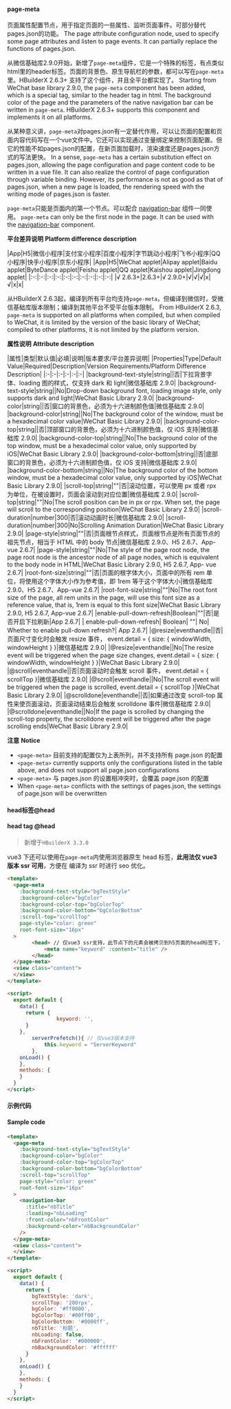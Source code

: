 #### page-meta

页面属性配置节点，用于指定页面的一些属性、监听页面事件。可部分替代pages.json的功能。
The page attribute configuration node, used to specify some page attributes and listen to page events. It can partially replace the functions of pages.json.

从微信基础库2.9.0开始，新增了`page-meta`组件，它是一个特殊的标签，有点类似html里的header标签。页面的背景色、原生导航栏的参数，都可以写在`page-meta`里。HBuilderX 2.6.3+ 支持了这个组件，并且全平台都实现了。
Starting from WeChat base library 2.9.0, the `page-meta` component has been added, which is a special tag, similar to the header tag in html. The background color of the page and the parameters of the native navigation bar can be written in `page-meta`. HBuilderX 2.6.3+ supports this component and implements it on all platforms.

从某种意义讲，`page-meta`对pages.json有一定替代作用，可以让页面的配置和页面内容代码写在一个vue文件中。它还可以实现通过变量绑定来控制页面配置。但它的性能不如pages.json的配置，在新页面加载时，渲染速度还是pages.json方式的写法更快。
In a sense, `page-meta` has a certain substitution effect on pages.json, allowing the page configuration and page content code to be written in a vue file. It can also realize the control of page configuration through variable binding. However, its performance is not as good as that of pages.json, when a new page is loaded, the rendering speed with the writing mode of pages.json is faster.

`page-meta`只能是页面内的第一个节点。可以配合 [navigation-bar](https://uniapp.dcloud.io/component/navigation-bar) 组件一同使用。
`page-meta` can only be the first node in the page. It can be used with the [navigation-bar](https://uniapp.dcloud.io/component/navigation-bar) component.

**平台差异说明**
**Platform difference description**

|App|H5|微信小程序|支付宝小程序|百度小程序|字节跳动小程序|飞书小程序|QQ小程序|快手小程序|京东小程序|
|App|H5|WeChat applet|Alipay applet|Baidu applet|ByteDance applet|Feishu applet|QQ applet|Kaishou applet|Jingdong applet|
|:-:|:-:|:-:|:-:|:-:|:-:|:-:|:-:|:-:|:-:|
|√ 2.6.3+|2.6.3+|√ 2.9.0+|√|√|√|x|√|x|x|

从HBuilderX 2.6.3起，编译到所有平台均支持`page-meta`，但编译到微信时，受微信基础库版本限制；编译到其他平台不受平台版本限制。
From HBuilderX 2.6.3, `page-meta` is supported on all platforms when compiled, but when compiled to WeChat, it is limited by the version of the basic library of WeChat; compiled to other platforms, it is not limited by the platform version.

**属性说明**
**Attribute description**

|属性|类型|默认值|必填|说明|版本要求/平台差异说明|
|Properties|Type|Default Value|Required|Description|Version Requirements/Platform Difference Description|
|:-|:-|:-|:-|:-|:-|
|background-text-style|string||否|下拉背景字体、loading 图的样式，仅支持 dark 和 light|微信基础库 2.9.0|
|background-text-style|string||No|Drop-down background font, loading image style, only supports dark and light|WeChat Basic Library 2.9.0|
|background-color|string||否|窗口的背景色，必须为十六进制颜色值|微信基础库 2.9.0|
|background-color|string||No|The background color of the window, must be a hexadecimal color value|WeChat Basic Library 2.9.0|
|background-color-top|string||否|顶部窗口的背景色，必须为十六进制颜色值，仅 iOS 支持|微信基础库 2.9.0|
|background-color-top|string||No|The background color of the top window, must be a hexadecimal color value, only supported by iOS|WeChat Basic Library 2.9.0|
|background-color-bottom|string||否|底部窗口的背景色，必须为十六进制颜色值，仅 iOS 支持|微信基础库 2.9.0|
|background-color-bottom|string||No|The background color of the bottom window, must be a hexadecimal color value, only supported by iOS|WeChat Basic Library 2.9.0|
|scroll-top|string|""|否|滚动位置，可以使用 px 或者 rpx 为单位，在被设置时，页面会滚动到对应位置|微信基础库 2.9.0|
|scroll-top|string|""|No|The scroll position can be in px or rpx. When set, the page will scroll to the corresponding position|WeChat Basic Library 2.9.0|
|scroll-duration|number|300|否|滚动动画时长|微信基础库 2.9.0|
|scroll-duration|number|300|No|Scrolling Animation Duration|WeChat Basic Library 2.9.0|
|page-style|string|""|否|页面根节点样式，页面根节点是所有页面节点的祖先节点，相当于 HTML 中的 body 节点|微信基础库 2.9.0、H5 2.6.7、App-vue 2.6.7|
|page-style|string|""|No|The style of the page root node, the page root node is the ancestor node of all page nodes, which is equivalent to the body node in HTML|WeChat Basic Library 2.9.0, H5 2.6.7, App- vue 2.6.7|
|root-font-size|string|""|否|页面的根字体大小，页面中的所有 rem 单位，将使用这个字体大小作为参考值，即 1rem 等于这个字体大小|微信基础库 2.9.0、H5 2.6.7、App-vue 2.6.7|
|root-font-size|string|""|No|The root font size of the page, all rem units in the page, will use this font size as a reference value, that is, 1rem is equal to this font size|WeChat Basic Library 2.9.0, H5 2.6.7, App-vue 2.6.7|
|enable-pull-down-refresh|Boolean|""|否|是否开启下拉刷新|App 2.6.7|
| enable-pull-down-refresh| Boolean| ""| No| Whether to enable pull-down refresh?| App 2.6.7|
|@resize|eventhandle||否|页面尺寸变化时会触发 resize 事件， event.detail = { size: { windowWidth, windowHeight } }|微信基础库 2.9.0|
|@resize|eventhandle||No|The resize event will be triggered when the page size changes, event.detail = { size: { windowWidth, windowHeight } }|WeChat Basic Library 2.9.0|
|@scroll|eventhandle||否|页面滚动时会触发 scroll 事件， event.detail = { scrollTop }|微信基础库 2.9.0|
|@scroll|eventhandle||No|The scroll event will be triggered when the page is scrolled, event.detail = { scrollTop }|WeChat Basic Library 2.9.0|
|@scrolldone|eventhandle||否|如果通过改变 scroll-top 属性来使页面滚动，页面滚动结束后会触发 scrolldone 事件|微信基础库 2.9.0|
|@scrolldone|eventhandle||No|If the page is scrolled by changing the scroll-top property, the scrolldone event will be triggered after the page scrolling ends|WeChat Basic Library 2.9.0|


**注意**
**Notice**
- `<page-meta>` 目前支持的配置仅为上表所列，并不支持所有 page.json 的配置
- `<page-meta>` currently supports only the configurations listed in the table above, and does not support all page.json configurations
- `<page-meta>` 与 pages.json 的设置相冲突时，会覆盖 page.json 的配置
- When `<page-meta>` conflicts with the settings of pages.json, the settings of page.json will be overwritten

#### head标签@head
#### head tag @head

> 新增于`HBuilderX 3.3.0`

vue3 下还可以使用在`page-meta`内使用浏览器原生 head 标签，**此用法仅 vue3 版本 ssr 可用**，方便在 编译为 ssr 时进行 seo 优化。

```html
<template>
  <page-meta
    :background-text-style="bgTextStyle"
    :background-color="bgColor"
    :background-color-top="bgColorTop"
    :background-color-bottom="bgColorBottom"
    :scroll-top="scrollTop"
    page-style="color: green"
    root-font-size="16px"
  >
		<head> // 仅vue3 ssr支持，此节点下的元素会被拷贝到h5页面的head标签下，可以利用此特性进行seo优化
			<meta name="keyword" :content="title" />
		</head>
  </page-meta>
  <view class="content">
  </view>
</template>

<script>
  export default {
    data() {
      return {
				keyword: '',
      }
    },
		serverPrefetch(){ // 仅vue3版本支持
			this.keyword = "ServerKeyword"
		},
    onLoad() {
    },
    methods: {
    }
  }
</script>
```


#### 示例代码
#### Sample code

```html
<template>
  <page-meta
    :background-text-style="bgTextStyle"
    :background-color="bgColor"
    :background-color-top="bgColorTop"
    :background-color-bottom="bgColorBottom"
    :scroll-top="scrollTop"
    page-style="color: green"
    root-font-size="16px"
  >
    <navigation-bar
      :title="nbTitle"
      :loading="nbLoading"
      :front-color="nbFrontColor"
      :background-color="nbBackgroundColor"
    />
  </page-meta>
  <view class="content">
  </view>
</template>

<script>
  export default {
    data() {
      return {
        bgTextStyle: 'dark',
        scrollTop: '200rpx',
        bgColor: '#ff0000',
        bgColorTop: '#00ff00',
        bgColorBottom: '#0000ff',
        nbTitle: '标题',
        nbLoading: false,
        nbFrontColor: '#000000',
        nbBackgroundColor: '#ffffff'
      }
    },
    onLoad() {
    },
    methods: {
    }
  }
</script>
```
